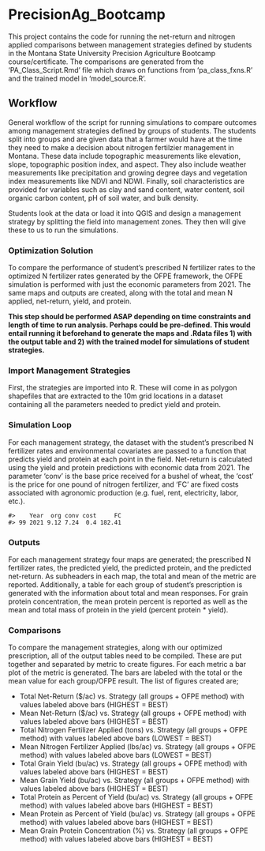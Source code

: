 
# PrecisionAg_Bootcamp

This project contains the code for running the net-return and nitrogen
applied comparisons between management strategies defined by students in
the Montana State University Precision Agriculture Bootcamp
course/certificate. The comparisons are generated from the
‘PA_Class_Script.Rmd’ file which draws on functions from
‘pa_class_fxns.R’ and the trained model in ‘model_source.R’.

## Workflow

General workflow of the script for running simulations to compare
outcomes among management strategies defined by groups of students. The
students split into groups and are given data that a farmer would have
at the time they need to make a decision about nitrogen fertilzier
management in Montana. These data include topographic measurements like
elevation, slope, topographic position index, and aspect. They also
include weather measurements like precipitation and growing degree days
and vegetation index measurements like NDVI and NDWI. Finally, soil
characteristics are provided for variables such as clay and sand
content, water content, soil organic carbon content, pH of soil water,
and bulk density.

Students look at the data or load it into QGIS and design a management
strategy by splitting the field into management zones. They then will
give these to us to run the simulations.

### Optimization Solution

To compare the performance of student’s prescribed N fertilizer rates to
the optimized N fertilizer rates generated by the OFPE framework, the
OFPE simulation is performed with just the economic parameters from
2021. The same maps and outputs are created, along with the total and
mean N applied, net-return, yield, and protein.

**This step should be performed ASAP depending on time constraints and
length of time to run analysis. Perhaps could be pre-defined. This would
entail running it beforehand to generate the maps and .Rdata files 1)
with the output table and 2) with the trained model for simulations of
student strategies.**

### Import Management Strategies

First, the strategies are imported into R. These will come in as polygon
shapefiles that are extracted to the 10m grid locations in a dataset
containing all the parameters needed to predict yield and protein.

### Simulation Loop

For each management strategy, the dataset with the student’s prescribed
N fertilizer rates and environmental covariates are passed to a function
that predicts yield and protein at each point in the field. Net-return
is calculated using the yield and protein predictions with economic data
from 2021. The parameter ‘conv’ is the base price received for a bushel
of wheat, the ‘cost’ is the price for one pound of nitrogen fertilizer,
and ‘FC’ are fixed costs associated with agronomic production
(e.g. fuel, rent, electricity, labor, etc.).

    #>    Year  org conv cost     FC
    #> 99 2021 9.12 7.24  0.4 182.41

### Outputs

For each management strategy four maps are generated; the prescribed N
fertilizer rates, the predicted yield, the predicted protein, and the
predicted net-return. As subheaders in each map, the total and mean of
the metric are reported. Additionally, a table for each group of
student’s prescription is generated with the information about total and
mean responses. For grain protein concentration, the mean protein
percent is reported as well as the mean and total mass of protein in the
yield (percent protein \* yield).

### Comparisons

To compare the management strategies, along with our optimized
prescription, all of the output tables need to be compiled. These are
put together and separated by metric to create figures. For each metric
a bar plot of the metric is generated. The bars are labeled with the
total or the mean value for each group/OFPE result. The list of figures
created are;

-   Total Net-Return ($/ac) vs. Strategy (all groups + OFPE method) with
    values labeled above bars (HIGHEST = BEST)
-   Mean Net-Return ($/ac) vs. Strategy (all groups + OFPE method) with
    values labeled above bars (HIGHEST = BEST)
-   Total Nitrogen Fertilizer Applied (tons) vs. Strategy (all groups +
    OFPE method) with values labeled above bars (LOWEST = BEST)
-   Mean Nitrogen Fertilizer Applied (lbs/ac) vs. Strategy (all groups +
    OFPE method) with values labeled above bars (LOWEST = BEST)
-   Total Grain Yield (bu/ac) vs. Strategy (all groups + OFPE method)
    with values labeled above bars (HIGHEST = BEST)
-   Mean Grain Yield (bu/ac) vs. Strategy (all groups + OFPE method)
    with values labeled above bars (HIGHEST = BEST)
-   Total Protein as Percent of Yield (bu/ac) vs. Strategy (all groups +
    OFPE method) with values labeled above bars (HIGHEST = BEST)
-   Mean Protein as Percent of Yield (bu/ac) vs. Strategy (all groups +
    OFPE method) with values labeled above bars (HIGHEST = BEST)
-   Mean Grain Protein Concentration (%) vs. Strategy (all groups + OFPE
    method) with values labeled above bars (HIGHEST = BEST)
